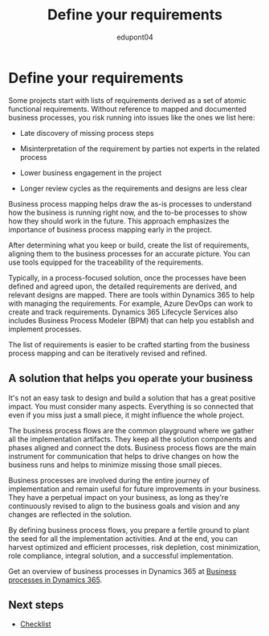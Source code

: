 ﻿---
title:  Define your requirements
description: Learn how to define your requirements to the Dynamics 365 solution and how to make it help you operate your business.
ms.date: 03/13/2023
ms.topic: conceptual
author: edupont04
ms.author: veneva
ms.reviewer: edupont
---

# Define your requirements

Some projects start with lists of requirements derived as a set of atomic functional requirements. Without reference to mapped and documented business processes, you risk running into issues like the ones we list here:

- Late discovery of missing process steps

- Misinterpretation of the requirement by parties not experts in the related process

- Lower business engagement in the project

- Longer review cycles as the requirements and designs are less clear

Business process mapping helps draw the as-is processes to understand how the business is running right now, and the to-be processes to show how they should work in the future. This approach emphasizes the importance of business process mapping early in the project.

After determining what you keep or build, create the list of requirements, aligning them to the business processes for an accurate picture. You can use tools equipped for the traceability of the requirements.

Typically, in a process-focused solution, once the processes have been defined and agreed upon, the detailed requirements are derived, and relevant designs are mapped. There are tools within Dynamics 365 to help with managing the requirements. For example, Azure DevOps can work to create and track requirements. Dynamics 365 Lifecycle Services also includes Business Process Modeler (BPM) that can help you establish and implement processes.

The list of requirements is easier to be crafted starting from the business process mapping and can be iteratively revised and refined.

## A solution that helps you operate your business

It's not an easy task to design and build a solution that has a great positive impact. You must consider many aspects. Everything is so connected that even if you miss just a small piece, it might influence the whole project.  

The business process flows are the common playground where we gather all the implementation artifacts. They keep all the solution components and phases aligned and connect the dots. Business process flows are the main instrument for communication that helps to drive changes on how the business runs and helps to minimize missing those small pieces.

Business processes are involved during the entire journey of implementation and remain useful for future improvements in your business. They have a perpetual impact on your business, as long as they're continuously revised to align to the business goals and vision and any changes are reflected in the solution.

By defining business process flows, you prepare a fertile ground to plant the seed for all the implementation activities. And at the end, you can harvest optimized and efficient processes, risk depletion, cost minimization, role compliance, integral solution, and a successful implementation.  

Get an overview of business processes in Dynamics 365 at [Business processes in Dynamics 365](../business-processes/overview.md).  

## Next steps

- [Checklist](process-focused-solution-checklist.md)  
